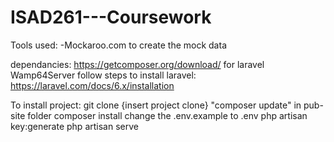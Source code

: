# ISAD261---Coursework

Tools used:
-Mockaroo.com to create the mock data

dependancies:
https://getcomposer.org/download/ for laravel
Wamp64Server
follow steps to install laravel: https://laravel.com/docs/6.x/installation

To install project:
git clone {insert project clone}
"composer update" in pub-site folder
composer install
change the .env.example to .env
php artisan key:generate
php artisan serve



